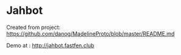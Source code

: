 # Jahbot
Created from project:
https://github.com/danog/MadelineProto/blob/master/README.md

Demo at : http://jahbot.fastfen.club